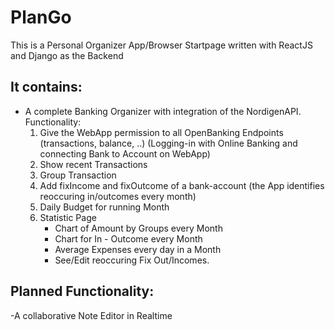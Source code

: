 # PlanGo
 This is a Personal Organizer App/Browser Startpage written with ReactJS and Django as the Backend

## It contains:
- A complete Banking Organizer with integration of the NordigenAPI. 
   Functionality: 
    1. Give the WebApp permission to all OpenBanking Endpoints (transactions, balance, ..) (Logging-in with Online Banking and connecting Bank to Account on WebApp) 
    2. Show recent Transactions
    3. Group Transaction
    4. Add fixIncome and fixOutcome of a bank-account (the App identifies reoccuring in/outcomes every month)
    5. Daily Budget for running Month
    6. Statistic Page
       - Chart of Amount by Groups every Month
       - Chart for In - Outcome every Month
       - Average Expenses every day in a Month 
       - See/Edit reoccuring Fix Out/Incomes.
 
 ## Planned Functionality:
 -A collaborative Note Editor in Realtime
       
